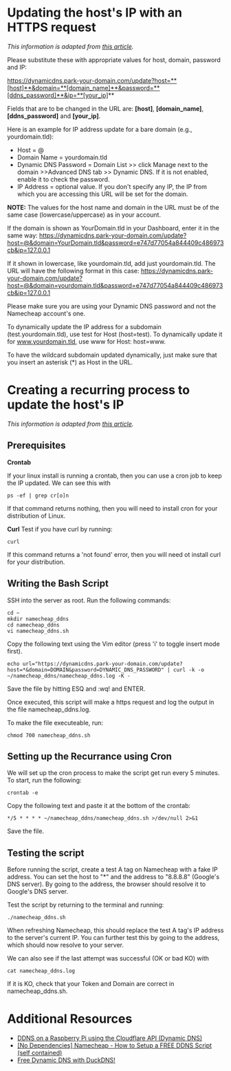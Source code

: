 

# Updating the host's IP with an HTTPS request
*This information is adapted from [this article](https://www.namecheap.com/support/knowledgebase/article.aspx/29/11/how-to-dynamically-update-the-hosts-ip-with-an-https-request/).*

Please substitute these with appropriate values for host, domain, password and IP:

https://dynamicdns.park-your-domain.com/update?host=**[host]**&domain=**[domain_name]**&password=**[ddns_password]**&ip=**[your_ip]**

Fields that are to be changed in the URL are: **[host]**, **[domain_name]**, **[ddns_password]** and **[your_ip]**.

Here is an example for IP address update for a bare domain (e.g., yourdomain.tld):

- Host = @
- Domain Name = yourdomain.tld
- Dynamic DNS Password = Domain List >> click Manage next to the domain >>Advanced DNS tab >> Dynamic DNS. If it is not enabled, enable it to check the password.
- IP Address = optional value. If you don't specify any IP, the IP from which you are accessing this URL will be set for the domain.

**NOTE:** The values for the host name and domain in the URL must be of the same case (lowercase/uppercase) as in your account.

If the domain is shown as YourDomain.tld in your Dashboard, enter it in the same way: https://dynamicdns.park-your-domain.com/update?host=@&domain=YourDomain.tld&password=e747d77054a844409c486973cb&ip=127.0.0.1

If it shown in lowercase, like yourdomain.tld, add just yourdomain.tld. The URL will have the following format in this case: https://dynamicdns.park-your-domain.com/update?host=@&domain=yourdomain.tld&password=e747d77054a844409c486973cb&ip=127.0.0.1

Please make sure you are using your Dynamic DNS password and not the Namecheap account's one.

To dynamically update the IP address for a subdomain (test.yourdomain.tld), use test for Host (host=test). To dynamically update it for www.yourdomain.tld, use www for Host: host=www.

To have the wildcard subdomain updated dynamically, just make sure that you insert an asterisk (*) as Host in the URL.

# Creating a recurring process to update the host's IP
*This information is adapted from [this article](https://www.duckdns.org/install.jsp?tab=linux-cron&domain=).*

## Prerequisites
**Crontab**

If your linux install is running a crontab, then you can use a cron job to keep the IP updated. We can see this with
```
ps -ef | grep cr[o]n
```
If that command returns nothing, then you will need to install cron for your distribution of Linux.

**Curl**
Test if you have curl by running:
```
curl
```
If this command returns a 'not found' error, then you will need ot install curl for your distribution.

## Writing the Bash Script
SSH into the server as root. Run the following commands:
```
cd ~
mkdir namecheap_ddns
cd namecheap_ddns
vi namecheap_ddns.sh
```
Copy the following text using the Vim editor (press 'i' to toggle insert mode first).
```
echo url="https://dynamicdns.park-your-domain.com/update?host=*&domain=DOMAIN&password=DYNAMIC_DNS_PASSWORD" | curl -k -o ~/namecheap_ddns/namecheap_ddns.log -K -
```
Save the file by hitting ESQ and :wq! and ENTER.

Once executed, this script will make a https request and log the output in the file namecheap_ddns.log.

To make the file executeable, run:
```
chmod 700 namecheap_ddns.sh
```

## Setting up the Recurrance using Cron
We will set up the cron process to make the script get run every 5 minutes. To start, run the following:
```
crontab -e
```
Copy the following text and paste it at the bottom of the crontab:
```
*/5 * * * * ~/namecheap_ddns/namecheap_ddns.sh >/dev/null 2>&1
```
Save the file.

## Testing the script
Before running the script, create a test A tag on Namecheap with a fake IP address. You can set the host to "\*" and the address to "8.8.8.8" (Google's DNS server). By going to the address, the browser should resolve it to Google's DNS server.

Test the script by returning to the terminal and running:
```
./namecheap_ddns.sh
```

When refreshing Namecheap, this should replace the test A tag's IP address to the server's current IP. You can further test this by going to the address, which should now resolve to your server.

We can also see if the last attempt was successful (OK or bad KO) with
```
cat namecheap_ddns.log
```

If it is KO, check that your Token and Domain are correct in namecheap_ddns.sh.

# Additional Resources
- [DDNS on a Raspberry Pi using the Cloudflare API (Dynamic DNS)](https://www.youtube.com/watch?v=rI-XxnyWFnM&list=PL2vEDdJJGqRExuY-6UcryUHaCNTFaBDk5&index=6)
- [[No Dependencies] Namecheap - How to Setup a FREE DDNS Script (self contained)](https://www.youtube.com/watch?v=9Wd2a_69QIw&list=PL2vEDdJJGqRExuY-6UcryUHaCNTFaBDk5&index=5)
- [Free Dynamic DNS with DuckDNS!](https://www.youtube.com/watch?v=mu02Ute0VTI&list=PL2vEDdJJGqRExuY-6UcryUHaCNTFaBDk5&index=4)